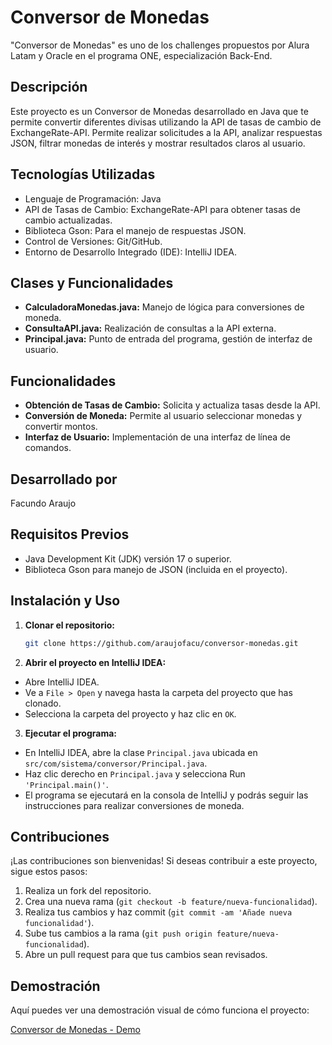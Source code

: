 # Conversor de Monedas

"Conversor de Monedas" es uno de los challenges propuestos por Alura Latam y Oracle en el programa ONE, especialización Back-End.

## Descripción

Este proyecto es un Conversor de Monedas desarrollado en Java que te permite convertir diferentes divisas utilizando la API de tasas de cambio de ExchangeRate-API. Permite realizar solicitudes a la API, analizar respuestas JSON, filtrar monedas de interés y mostrar resultados claros al usuario.

## Tecnologías Utilizadas

- Lenguaje de Programación: Java
- API de Tasas de Cambio: ExchangeRate-API para obtener tasas de cambio actualizadas.
- Biblioteca Gson: Para el manejo de respuestas JSON.
- Control de Versiones: Git/GitHub.
- Entorno de Desarrollo Integrado (IDE): IntelliJ IDEA.

## Clases y Funcionalidades

- **CalculadoraMonedas.java:** Manejo de lógica para conversiones de moneda.
- **ConsultaAPI.java:** Realización de consultas a la API externa.
- **Principal.java:** Punto de entrada del programa, gestión de interfaz de usuario.

## Funcionalidades

- **Obtención de Tasas de Cambio:** Solicita y actualiza tasas desde la API.
- **Conversión de Moneda:** Permite al usuario seleccionar monedas y convertir montos.
- **Interfaz de Usuario:** Implementación de una interfaz de línea de comandos.

## Desarrollado por

Facundo Araujo

## Requisitos Previos

- Java Development Kit (JDK) versión 17 o superior.
- Biblioteca Gson para manejo de JSON (incluida en el proyecto).

## Instalación y Uso

1. **Clonar el repositorio:**

   ```bash
   git clone https://github.com/araujofacu/conversor-monedas.git

2. **Abrir el proyecto en IntelliJ IDEA:**

- Abre IntelliJ IDEA.
- Ve a `File > Open` y navega hasta la carpeta del proyecto que has clonado.
- Selecciona la carpeta del proyecto y haz clic en `OK`.

3. **Ejecutar el programa:**
   
- En IntelliJ IDEA, abre la clase `Principal.java` ubicada en `src/com/sistema/conversor/Principal.java`.
- Haz clic derecho en `Principal.java` y selecciona Run `'Principal.main()'`.
- El programa se ejecutará en la consola de IntelliJ y podrás seguir las instrucciones para realizar conversiones de moneda.

## Contribuciones

¡Las contribuciones son bienvenidas! Si deseas contribuir a este proyecto, sigue estos pasos:

1. Realiza un fork del repositorio.
2. Crea una nueva rama (`git checkout -b feature/nueva-funcionalidad`).
3. Realiza tus cambios y haz commit (`git commit -am 'Añade nueva funcionalidad'`).
4. Sube tus cambios a la rama (`git push origin feature/nueva-funcionalidad`).
5. Abre un pull request para que tus cambios sean revisados.

## Demostración

Aquí puedes ver una demostración visual de cómo funciona el proyecto:

[Conversor de Monedas - Demo](https://youtu.be/MAvhkCw2Hvk)
